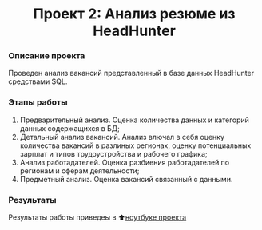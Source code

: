 # <center> Проект 2: Анализ резюме из HeadHunter </center>




### Описание проекта
Проведен анализ вакансий представленный в базе данных HeadHunter средствами SQL.

### Этапы работы
1. Предварительный анализ. Оценка количества данных и категорий данных содержащихся в БД;
2. Детальный анализ вакансий. Анализ влючал в себя оценку количества вакансий в разлиных регионах, оценку потенциальных зарплат и типов трудоустройства и рабочего графика;
3. Анализ работадателей. Оценка разбиения работадателей по регионам и сферам деятельности;
4. Предметный анализ. Оценка вакансий связанный с данными.

### Результаты
Результаты работы приведеы в :arrow_up:[ноутбуке проекта]([https://github.com/Nikita903416/SF_Project_2/blob/main/Project_2_%D0%9D%D0%BE%D1%83%D1%82%D0%B1%D1%83%D0%BA_%D1%88%D0%B0%D0%B1%D0%BB%D0%BE%D0%BD.ipynb])
